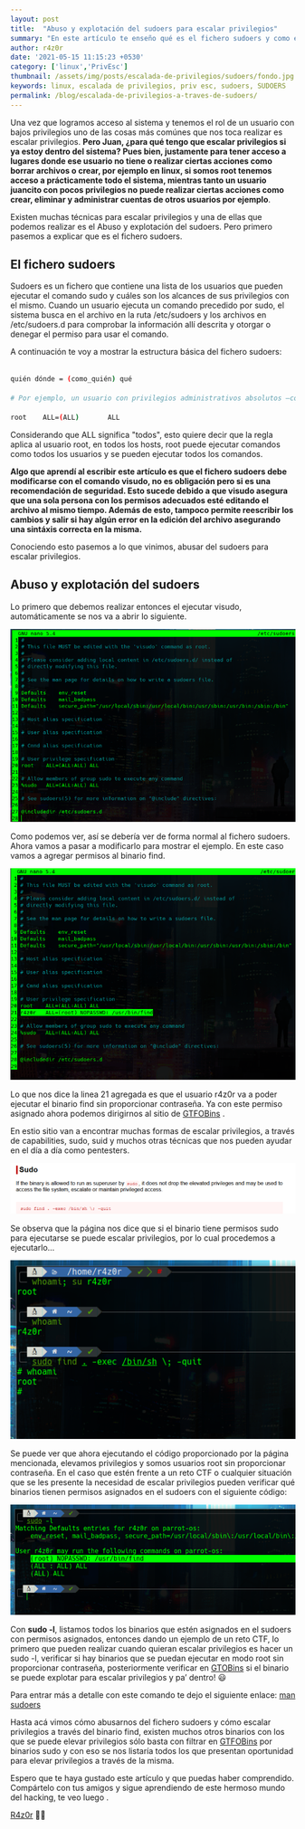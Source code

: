 ```yaml
---                                                                                                                                             
layout: post
title:  "Abuso y explotación del sudoers para escalar privilegios"                                                                                        
summary: "En este artículo te enseño qué es el fichero sudoers y como escalar privilegios a través del mismo"
author: r4z0r                                                                                                                                   
date: '2021-05-15 11:15:23 +0530'                                                                                                               
category: ['linux','PrivEsc']                                                                                  
thumbnail: /assets/img/posts/escalada-de-privilegios/sudoers/fondo.jpg
keywords: linux, escalada de privilegios, priv esc, sudoers, SUDOERS                                               
permalink: /blog/escalada-de-privilegios-a-traves-de-sudoers/                                                                                         
---
```


Una vez que logramos acceso al sistema y tenemos el rol de un usuario con bajos privilegios uno de las cosas más comúnes que nos toca realizar es escalar privilegios. **Pero Juan, ¿para qué tengo que escalar privilegios si ya estoy dentro del sistema? Pues bien, justamente para tener acceso a lugares donde ese usuario no tiene o realizar ciertas acciones como borrar archivos o crear, por ejemplo en linux, si somos root tenemos acceso a prácticamente todo el sistema, mientras tanto un usuario juancito con pocos privilegios no puede realizar ciertas acciones como crear, eliminar y administrar cuentas de otros usuarios por ejemplo**. 

Existen muchas técnicas para escalar privilegios y una de ellas que podemos realizar es el Abuso y explotación del sudoers. Pero primero pasemos a explicar que es el fichero sudoers.

 
## El fichero sudoers


Sudoers es un fichero que contiene una lista de los usuarios que pueden ejecutar el comando sudo y cuáles son los alcances de sus privilegios con el mismo. Cuando un usuario ejecuta un comando precedido por sudo, el sistema busca en el archivo en la ruta /etc/sudoers y los archivos en /etc/sudoers.d para comprobar la información allí descrita y otorgar o denegar el permiso para usar el comando.

A continuación te voy a mostrar la estructura básica del fichero sudoers:

```bash

quién dónde = (como_quién) qué

# Por ejemplo, un usuario con privilegios administrativos absolutos —como root— tendrá la siguiente estructura:

root    ALL=(ALL)       ALL
```

Considerando que ALL significa "todos", esto quiere decir que la regla aplica al usuario root, en todos los hosts, root puede ejecutar comandos como todos los usuarios y se pueden ejecutar todos los comandos.

**Algo que aprendí al escribir este artículo es que el fichero sudoers debe modificarse con el comando visudo, no es obligación pero si es una recomendación de seguridad. Esto sucede debido a que visudo asegura que una sola persona con los permisos adecuados esté editando el archivo al mismo tiempo. Además de esto, tampoco  permite reescribir los cambios y salir si hay algún error en la edición del archivo asegurando una sintáxis correcta en la misma.**

Conociendo esto pasemos a lo que vinimos, abusar del sudoers para escalar privilegios.

## Abuso y explotación del sudoers

Lo primero que debemos realizar entonces el ejecutar visudo, automáticamente se nos va a abrir lo siguiente.

![sudoers](/assets/img/posts/escalada-de-privilegios/sudoers/1.png "sudoers")

Como podemos ver, así se debería ver de forma normal al fichero sudoers. Ahora vamos a pasar a modificarlo para mostrar el ejemplo. En este caso vamos a agregar permisos al binario find.

![modificando-sudoers](/assets/img/posts/escalada-de-privilegios/sudoers/2.png "modificando sudoers")

Lo que nos dice la linea 21 agregada es que el usuario r4z0r va a poder ejecutar el binario find sin proporcionar contraseña. Ya con este permiso asignado ahora podemos dirigirnos al sitio de [GTFOBins](https://gtfobins.github.io/) .

En estio sitio van a encontrar muchas formas de escalar privilegios, a través de capabilities, sudo, suid y muchos otras técnicas que nos pueden ayudar en el día a día como pentesters.

![gtfobins](/assets/img/posts/escalada-de-privilegios/sudoers/3.png "GTFobins")

Se observa que la página nos dice que si el binario tiene permisos sudo para ejecutarse se puede escalar privilegios, por lo cual procedemos a ejecutarlo…

![root](/assets/img/posts/escalada-de-privilegios/sudoers/4.png "root")

Se puede ver que ahora ejecutando el código proporcionado por la página mencionada, elevamos privilegios y somos usuarios root sin proporcionar contraseña. En el caso que estén frente a un reto CTF o cualquier situación que se les presente la necesidad de escalar privilegios pueden verificar qué binarios tienen permisos asignados en el sudoers con el siguiente código:

![sudo -l](/assets/img/posts/escalada-de-privilegios/sudoers/5.png "sudo -l")

Con **sudo -l**, listamos todos los binarios que estén asignados en el sudoers con permisos asignados, entonces dando un ejemplo de un reto CTF, lo primero que pueden realizar cuando quieran escalar privilegios es hacer un sudo -l, verificar si hay binarios que se puedan ejecutar en modo root sin proporcionar contraseña, posteriormente verificar en [GTOBins](https://gtfobins.github.io/) si el binario se puede explotar para escalar privilegios y pa’ dentro! 😃

Para entrar más a detalle con este comando te dejo el siguiente enlace: [man sudoers](https://linux.die.net/man/5/sudoers)

Hasta acá vimos cómo abusarnos del fichero sudoers y cómo escalar privilegios a través del binario find, existen muchos otros binarios con los que se puede elevar privilegios sólo basta con filtrar en [GTFOBins](https://gtfobins.github.io/)  por binarios sudo y con eso se nos listaría todos los que presentan oportunidad para elevar privilegios a través de la misma.

Espero que te haya gustado este artículo y que puedas haber comprendido. Compártelo con tus amigos y sigue aprendiendo de este hermoso mundo del hacking, te veo luego .

[R4z0r](https://juankaenel.github.io) 👨‍💻



